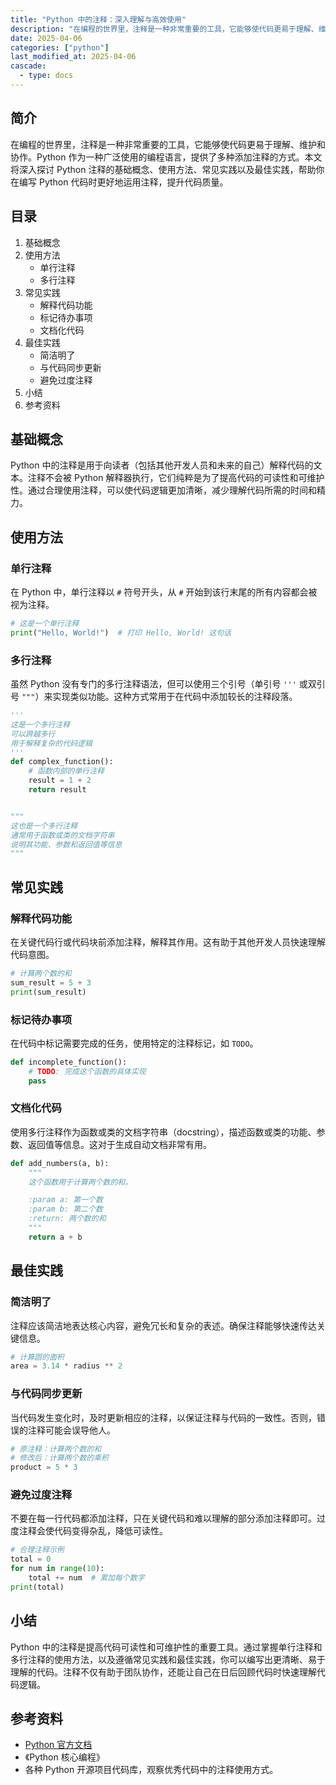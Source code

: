```yaml
---
title: "Python 中的注释：深入理解与高效使用"
description: "在编程的世界里，注释是一种非常重要的工具，它能够使代码更易于理解、维护和协作。Python 作为一种广泛使用的编程语言，提供了多种添加注释的方式。本文将深入探讨 Python 注释的基础概念、使用方法、常见实践以及最佳实践，帮助你在编写 Python 代码时更好地运用注释，提升代码质量。"
date: 2025-04-06
categories: ["python"]
last_modified_at: 2025-04-06
cascade:
  - type: docs
---
```



## 简介
在编程的世界里，注释是一种非常重要的工具，它能够使代码更易于理解、维护和协作。Python 作为一种广泛使用的编程语言，提供了多种添加注释的方式。本文将深入探讨 Python 注释的基础概念、使用方法、常见实践以及最佳实践，帮助你在编写 Python 代码时更好地运用注释，提升代码质量。

<!-- more -->
## 目录
1. 基础概念
2. 使用方法
    - 单行注释
    - 多行注释
3. 常见实践
    - 解释代码功能
    - 标记待办事项
    - 文档化代码
4. 最佳实践
    - 简洁明了
    - 与代码同步更新
    - 避免过度注释
5. 小结
6. 参考资料

## 基础概念
Python 中的注释是用于向读者（包括其他开发人员和未来的自己）解释代码的文本。注释不会被 Python 解释器执行，它们纯粹是为了提高代码的可读性和可维护性。通过合理使用注释，可以使代码逻辑更加清晰，减少理解代码所需的时间和精力。

## 使用方法
### 单行注释
在 Python 中，单行注释以 `#` 符号开头，从 `#` 开始到该行末尾的所有内容都会被视为注释。
```python
# 这是一个单行注释
print("Hello, World!")  # 打印 Hello, World! 这句话
```
### 多行注释
虽然 Python 没有专门的多行注释语法，但可以使用三个引号（单引号 `'''` 或双引号 `"""`）来实现类似功能。这种方式常用于在代码中添加较长的注释段落。
```python
'''
这是一个多行注释
可以跨越多行
用于解释复杂的代码逻辑
'''
def complex_function():
    # 函数内部的单行注释
    result = 1 + 2
    return result


"""
这也是一个多行注释
通常用于函数或类的文档字符串
说明其功能、参数和返回值等信息
"""
```

## 常见实践
### 解释代码功能
在关键代码行或代码块前添加注释，解释其作用。这有助于其他开发人员快速理解代码意图。
```python
# 计算两个数的和
sum_result = 5 + 3
print(sum_result)
```
### 标记待办事项
在代码中标记需要完成的任务，使用特定的注释标记，如 `TODO`。
```python
def incomplete_function():
    # TODO: 完成这个函数的具体实现
    pass
```
### 文档化代码
使用多行注释作为函数或类的文档字符串（docstring），描述函数或类的功能、参数、返回值等信息。这对于生成自动文档非常有用。
```python
def add_numbers(a, b):
    """
    这个函数用于计算两个数的和。

    :param a: 第一个数
    :param b: 第二个数
    :return: 两个数的和
    """
    return a + b
```

## 最佳实践
### 简洁明了
注释应该简洁地表达核心内容，避免冗长和复杂的表述。确保注释能够快速传达关键信息。
```python
# 计算圆的面积
area = 3.14 * radius ** 2
```
### 与代码同步更新
当代码发生变化时，及时更新相应的注释，以保证注释与代码的一致性。否则，错误的注释可能会误导他人。
```python
# 原注释：计算两个数的和
# 修改后：计算两个数的乘积
product = 5 * 3
```
### 避免过度注释
不要在每一行代码都添加注释，只在关键代码和难以理解的部分添加注释即可。过度注释会使代码变得杂乱，降低可读性。
```python
# 合理注释示例
total = 0
for num in range(10):
    total += num  # 累加每个数字
print(total)
```

## 小结
Python 中的注释是提高代码可读性和可维护性的重要工具。通过掌握单行注释和多行注释的使用方法，以及遵循常见实践和最佳实践，你可以编写出更清晰、易于理解的代码。注释不仅有助于团队协作，还能让自己在日后回顾代码时快速理解代码逻辑。

## 参考资料
- [Python 官方文档](https://docs.python.org/3/)
- 《Python 核心编程》
- 各种 Python 开源项目代码库，观察优秀代码中的注释使用方式。